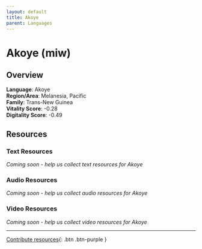 ```yaml
---
layout: default
title: Akoye
parent: Languages
---
```


# Akoye (miw)

## Overview

**Language**: Akoye  
**Region/Area**: Melanesia, Pacific  
**Family**: Trans-New Guinea  
**Vitality Score**: -0.28  
**Digitality Score**: -0.49  

## Resources

### Text Resources
*Coming soon - help us collect text resources for Akoye*

### Audio Resources
*Coming soon - help us collect audio resources for Akoye*

### Video Resources
*Coming soon - help us collect video resources for Akoye*

---

[Contribute resources](https://fairtrain.github.io/){: .btn .btn-purple }
